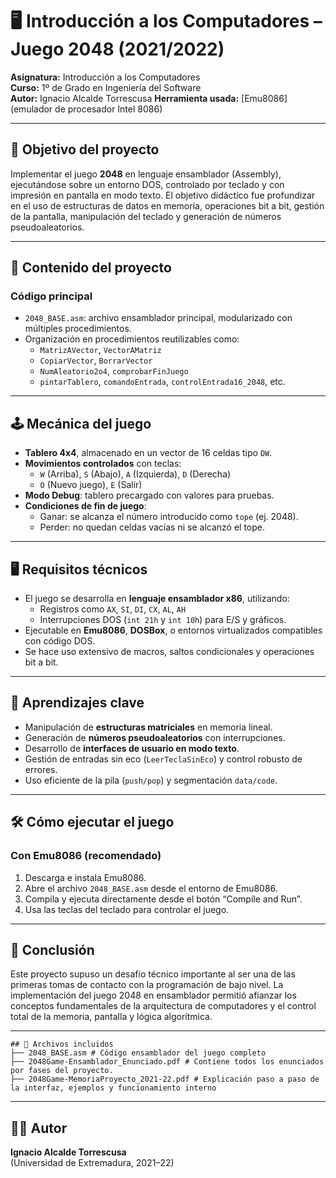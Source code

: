# 🖥️ Introducción a los Computadores – Juego 2048 (2021/2022)

**Asignatura:** Introducción a los Computadores  
**Curso:** 1º de Grado en Ingeniería del Software  
**Autor:** Ignacio Alcalde Torrescusa
**Herramienta usada:** [Emu8086] (emulador de procesador Intel 8086)

---

## 🎯 Objetivo del proyecto

Implementar el juego **2048** en lenguaje ensamblador (Assembly), ejecutándose sobre un entorno DOS, controlado por teclado y con impresión en pantalla en modo texto. El objetivo didáctico fue profundizar en el uso de estructuras de datos en memoria, operaciones bit a bit, gestión de la pantalla, manipulación del teclado y generación de números pseudoaleatorios.

---

## 🧩 Contenido del proyecto

### Código principal
- `2048_BASE.asm`: archivo ensamblador principal, modularizado con múltiples procedimientos.
- Organización en procedimientos reutilizables como:
  - `MatrizAVector`, `VectorAMatriz`
  - `CopiarVector`, `BorrarVector`
  - `NumAleatorio2o4`, `comprobarFinJuego`
  - `pintarTablero`, `comandoEntrada`, `controlEntrada16_2048`, etc.

---

## 🕹️ Mecánica del juego

- **Tablero 4x4**, almacenado en un vector de 16 celdas tipo `DW`.
- **Movimientos controlados** con teclas:
  - `W` (Arriba), `S` (Abajo), `A` (Izquierda), `D` (Derecha)
  - `O` (Nuevo juego), `E` (Salir)
- **Modo Debug**: tablero precargado con valores para pruebas.
- **Condiciones de fin de juego**:
  - Ganar: se alcanza el número introducido como `tope` (ej. 2048).
  - Perder: no quedan celdas vacías ni se alcanzó el tope.

---

## 🖥️ Requisitos técnicos

- El juego se desarrolla en **lenguaje ensamblador x86**, utilizando:
  - Registros como `AX`, `SI`, `DI`, `CX`, `AL`, `AH`
  - Interrupciones DOS (`int 21h` y `int 10h`) para E/S y gráficos.
- Ejecutable en **Emu8086**, **DOSBox**, o entornos virtualizados compatibles con código DOS.
- Se hace uso extensivo de macros, saltos condicionales y operaciones bit a bit.

---

## 🧠 Aprendizajes clave

- Manipulación de **estructuras matriciales** en memoria lineal.
- Generación de **números pseudoaleatorios** con interrupciones.
- Desarrollo de **interfaces de usuario en modo texto**.
- Gestión de entradas sin eco (`LeerTeclaSinEco`) y control robusto de errores.
- Uso eficiente de la pila (`push/pop`) y segmentación `data/code`.

---

## 🛠️ Cómo ejecutar el juego

### Con Emu8086 (recomendado)
1. Descarga e instala Emu8086.
2. Abre el archivo `2048_BASE.asm` desde el entorno de Emu8086.
3. Compila y ejecuta directamente desde el botón “Compile and Run”.
4. Usa las teclas del teclado para controlar el juego.

---

## 📝 Conclusión

Este proyecto supuso un desafío técnico importante al ser una de las primeras tomas de contacto con la programación de bajo nivel. La implementación del juego 2048 en ensamblador permitió afianzar los conceptos fundamentales de la arquitectura de computadores y el control total de la memoria, pantalla y lógica algorítmica.

---

```
## 📁 Archivos incluidos
├── 2048_BASE.asm # Código ensamblador del juego completo
├── 2048Game-Ensamblador_Enunciado.pdf # Contiene todos los enunciados por fases del proyecto.
├── 2048Game-MemoriaProyecto_2021-22.pdf # Explicación paso a paso de la interfaz, ejemplos y funcionamiento interno
```

---

## 👨‍💻 Autor

**Ignacio Alcalde Torrescusa**  
(Universidad de Extremadura, 2021–22)

